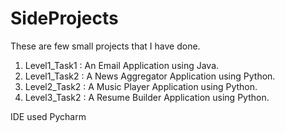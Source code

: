 # SideProjects

These are few small projects that I have done.
1. Level1_Task1 : An Email Application using Java.
2. Level1_Task2 : A News Aggregator Application using Python.
3. Level2_Task2 : A Music Player Application using Python.
4. Level3_Task2 : A Resume Builder Application using Python.

IDE used Pycharm
